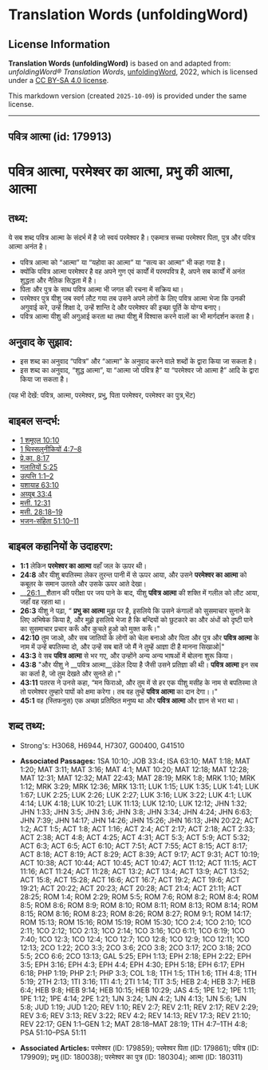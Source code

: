 # Translation Words (unfoldingWord)

## License Information

**Translation Words (unfoldingWord)** is based on and adapted from: _unfoldingWord® Translation Words_, [unfoldingWord](https://unfoldingword.org/utw), 2022, which is licensed under a [CC BY-SA 4.0 license](https://creativecommons.org/licenses/by-sa/4.0/legalcode.en).

This markdown version (created `2025-10-09`) is provided under the same license.



--------------------------------

## पवित्र आत्मा (id: 179913)

पवित्र आत्मा, परमेश्वर का आत्मा, प्रभु की आत्मा, आत्मा
======================================================

तथ्य:
-----

ये सब शब्द पवित्र आत्मा के संदर्भ में है जो स्वयं परमेश्वर है। एकमात्र सच्चा परमेश्वर पिता, पुत्र और पवित्र आत्मा अनंत है।

* पवित्र आत्मा को “आत्मा” या “यहोवा का आत्मा” या “सत्य का आत्मा” भी कहा गया है।
* क्योंकि पवित्र आत्मा परमेश्वर है वह अपने गुण एवं कार्यों में परमपवित्र है, अपने सब कार्यों में अनंत शुद्धता और नैतिक सिद्धता में है।
* पिता और पुत्र के साथ पवित्र आत्मा भी जगत की रचना में सक्रिय था।
* परमेश्वर पुत्र यीशु जब स्वर्ग लौट गया तब उसने अपने लोगों के लिए पवित्र आत्मा भेजा कि उनकी अगुवाई करे, उन्हें शिक्षा दे, उन्हें शान्ति दे और परमेश्वर की इच्छा पूर्ति के योग्य बनाए।
* पवित्र आत्मा यीशु की अगुआई करता था तथा यीशु में विश्वास करने वालों का भी मार्गदर्शन करता है।

अनुवाद के सुझाव:
----------------

* इस शब्द का अनुवाद “पवित्र” और “आत्मा” के अनुवाद करने वाले शब्दों के द्वारा किया जा सकता है।
* इस शब्द का अनुवाद, “शुद्ध आत्मा”, या “आत्मा जो पवित्र है” या “परमेश्वर जो आत्मा है” आदि के द्वारा किया जा सकता है।

(यह भी देखें: पवित्र, आत्मा, परमेश्वर, प्रभु, पिता परमेश्वर, परमेश्वर का पुत्र,भेंट)

बाइबल सन्दर्भ:
--------------

* [1 शमूएल 10:10](rc://*/tn/help/1sa/10/010)
* [1 थिस्सलुनीकियों 4:7–8](https://ref.ly/1Thess0:0)
* [प्रे.का. 8:17](https://ref.ly/Acts8:17)
* [गलातियों 5:25](https://ref.ly/Gal5:25)
* [उत्पत्ति 1:1–2](https://ref.ly/Gen1:1-Gen1:2)
* [यशायाह 63:10](https://ref.ly/Isa63:10)
* [अय्यूब 33:4](https://ref.ly/Job33:4)
* [मत्ती. 12:31](https://ref.ly/Matt12:31)
* [मत्ती. 28:18–19](https://ref.ly/Matt28:18-Matt28:19)
* [भजन\-संहिता 51:10–11](rc://*/tn/help/psa/051/010)

बाइबल कहानियों के उदाहरण:
-------------------------

* **1:1** लेकिन **परमेश्वर का आत्मा** वहाँ जल के ऊपर थी।
* **24:8** और यीशु बपतिस्मा लेकर तुरन्त पानी में से ऊपर आया, और उसने **परमेश्वर का आत्मा** को कबूतर के समान उतरते और उसके ऊपर आते देखा।
* \_\_[26:1](rc://*/tn/help/obs/26/01)\_\_शैतान की परीक्षा पर जय पाने के बाद, यीशु **पवित्र आत्मा** की शक्ति में गलील को लौट आया, जहाँ वह रहता था।
* **26:3** यीशु ने पढ़ा, “ **प्रभु का आत्मा** मुझ पर है, इसलिये कि उसने कंगालों को सुसमाचार सुनाने के लिए अभिषेक किया है, और मुझे इसलिये भेजा है कि बन्दियों को छुटकारे का और अंधों को दृष्टी पाने का सुसमाचार प्रचार करूँ और कुचले हुओ को मुक्त करूँ।"
* **42:10** तुम जाओ, और सब जातियों के लोगों को चेला बनाओ और पिता और पुत्र और **पवित्र आत्मा** के नाम में उन्हें बपतिस्मा दो, और उन्हें सब बातें जो मैं ने तुम्हें आज्ञा दी है मानना सिखाओ\|"
* **43:3** वे सब **पवित्र आत्मा** से भर गए, और उन्होंने अन्य अन्य भाषओं में बोलना शुरू किया।
* **43:8** "और यीशु ने \_\_पवित्र आत्मा\_\_उंडेल दिया है जैसी उसने प्रतिज्ञा की थी। **पवित्र आत्मा** इन सब का कर्ता है, जो तुम देखते और सुनते हो।"
* **43:11** पतरस ने उनसे कहा, “मन फिराओ, और तुम में से हर एक यीशु मसीह के नाम से बपतिस्मा ले तो परमेश्वर तुम्हारे पापों को क्षमा करेगा। तब वह तुम्हें **पवित्र आत्मा** का दान देगा।।"
* **45:1** वह (स्तिफनुस) एक अच्छा प्रतिष्ठित मनुष्य था और **पवित्र आत्मा** और ज्ञान से भरा था।

शब्द तथ्य:
----------

* Strong's: H3068, H6944, H7307, G00400, G41510

* **Associated Passages:** 1SA 10:10; JOB 33:4; ISA 63:10; MAT 1:18; MAT 1:20; MAT 3:11; MAT 3:16; MAT 4:1; MAT 10:20; MAT 12:18; MAT 12:28; MAT 12:31; MAT 12:32; MAT 22:43; MAT 28:19; MRK 1:8; MRK 1:10; MRK 1:12; MRK 3:29; MRK 12:36; MRK 13:11; LUK 1:15; LUK 1:35; LUK 1:41; LUK 1:67; LUK 2:25; LUK 2:26; LUK 2:27; LUK 3:16; LUK 3:22; LUK 4:1; LUK 4:14; LUK 4:18; LUK 10:21; LUK 11:13; LUK 12:10; LUK 12:12; JHN 1:32; JHN 1:33; JHN 3:5; JHN 3:6; JHN 3:8; JHN 3:34; JHN 4:24; JHN 6:63; JHN 7:39; JHN 14:17; JHN 14:26; JHN 15:26; JHN 16:13; JHN 20:22; ACT 1:2; ACT 1:5; ACT 1:8; ACT 1:16; ACT 2:4; ACT 2:17; ACT 2:18; ACT 2:33; ACT 2:38; ACT 4:8; ACT 4:25; ACT 4:31; ACT 5:3; ACT 5:9; ACT 5:32; ACT 6:3; ACT 6:5; ACT 6:10; ACT 7:51; ACT 7:55; ACT 8:15; ACT 8:17; ACT 8:18; ACT 8:19; ACT 8:29; ACT 8:39; ACT 9:17; ACT 9:31; ACT 10:19; ACT 10:38; ACT 10:44; ACT 10:45; ACT 10:47; ACT 11:12; ACT 11:15; ACT 11:16; ACT 11:24; ACT 11:28; ACT 13:2; ACT 13:4; ACT 13:9; ACT 13:52; ACT 15:8; ACT 15:28; ACT 16:6; ACT 16:7; ACT 19:2; ACT 19:6; ACT 19:21; ACT 20:22; ACT 20:23; ACT 20:28; ACT 21:4; ACT 21:11; ACT 28:25; ROM 1:4; ROM 2:29; ROM 5:5; ROM 7:6; ROM 8:2; ROM 8:4; ROM 8:5; ROM 8:6; ROM 8:9; ROM 8:10; ROM 8:11; ROM 8:13; ROM 8:14; ROM 8:15; ROM 8:16; ROM 8:23; ROM 8:26; ROM 8:27; ROM 9:1; ROM 14:17; ROM 15:13; ROM 15:16; ROM 15:19; ROM 15:30; 1CO 2:4; 1CO 2:10; 1CO 2:11; 1CO 2:12; 1CO 2:13; 1CO 2:14; 1CO 3:16; 1CO 6:11; 1CO 6:19; 1CO 7:40; 1CO 12:3; 1CO 12:4; 1CO 12:7; 1CO 12:8; 1CO 12:9; 1CO 12:11; 1CO 12:13; 2CO 1:22; 2CO 3:3; 2CO 3:6; 2CO 3:8; 2CO 3:17; 2CO 3:18; 2CO 5:5; 2CO 6:6; 2CO 13:13; GAL 5:25; EPH 1:13; EPH 2:18; EPH 2:22; EPH 3:5; EPH 3:16; EPH 4:3; EPH 4:4; EPH 4:30; EPH 5:18; EPH 6:17; EPH 6:18; PHP 1:19; PHP 2:1; PHP 3:3; COL 1:8; 1TH 1:5; 1TH 1:6; 1TH 4:8; 1TH 5:19; 2TH 2:13; 1TI 3:16; 1TI 4:1; 2TI 1:14; TIT 3:5; HEB 2:4; HEB 3:7; HEB 6:4; HEB 9:8; HEB 9:14; HEB 10:15; HEB 10:29; JAS 4:5; 1PE 1:2; 1PE 1:11; 1PE 1:12; 1PE 4:14; 2PE 1:21; 1JN 3:24; 1JN 4:2; 1JN 4:13; 1JN 5:6; 1JN 5:8; JUD 1:19; JUD 1:20; REV 1:10; REV 2:7; REV 2:11; REV 2:17; REV 2:29; REV 3:6; REV 3:13; REV 3:22; REV 4:2; REV 14:13; REV 17:3; REV 21:10; REV 22:17; GEN 1:1–GEN 1:2; MAT 28:18–MAT 28:19; 1TH 4:7–1TH 4:8; PSA 51:10–PSA 51:11
* **Associated Articles:** परमेश्‍वर (ID: 179859); परमेश्वर पिता (ID: 179861); पवित्र (ID: 179909); प्रभु (ID: 180038); परमेश्वर का पुत्र (ID: 180304); आत्मा (ID: 180311)

